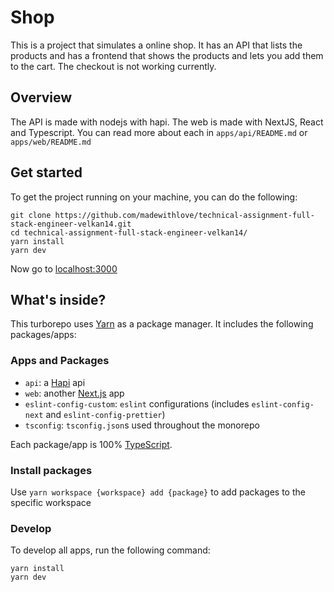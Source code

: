 # Shop

This is a project that simulates a online shop. It has an API that lists the products and has a frontend that shows the products and lets you add them to the cart. The checkout is not working currently.

## Overview

The API is made with nodejs with hapi. The web is made with NextJS, React and Typescript. You can read more about each in `apps/api/README.md` or `apps/web/README.md`

## Get started

To get the project running on your machine, you can do the following:
```
git clone https://github.com/madewithlove/technical-assignment-full-stack-engineer-velkan14.git
cd technical-assignment-full-stack-engineer-velkan14/
yarn install
yarn dev
```
Now go to [localhost:3000](http://localhost:3000/)

## What's inside?

This turborepo uses [Yarn](https://classic.yarnpkg.com/) as a package manager. It includes the following packages/apps:

### Apps and Packages

- `api`: a [Hapi](https://hapi.dev) api
- `web`: another [Next.js](https://nextjs.org) app
- `eslint-config-custom`: `eslint` configurations (includes `eslint-config-next` and `eslint-config-prettier`)
- `tsconfig`: `tsconfig.json`s used throughout the monorepo

Each package/app is 100% [TypeScript](https://www.typescriptlang.org/).

### Install packages

Use `yarn workspace {workspace} add {package}` to add packages to the specific workspace

### Develop

To develop all apps, run the following command:

```
yarn install
yarn dev
```

